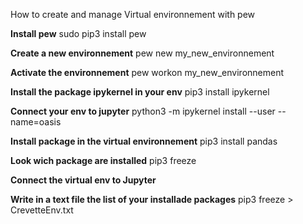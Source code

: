 How to create and manage Virtual environnement with pew

**Install pew**
sudo pip3 install pew

**Create a new environnement**
pew new my_new_environnement

**Activate the environnement**
pew workon my_new_environnement

**Install the package ipykernel in your env**
pip3 install ipykernel

**Connect your env to jupyter**
python3 -m ipykernel install --user --name=oasis

**Install package in the virtual environnement**
pip3 install pandas

**Look wich package are installed**
pip3 freeze

**Connect the virtual env to Jupyter**

**Write in a text file the list of your installade packages**
pip3 freeze > CrevetteEnv.txt
